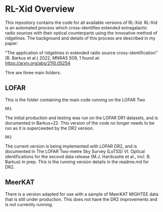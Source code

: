 # RL-Xid Overview

This repository contains the code for all available versions of RL-Xid.
RL-Xid is an automated process which cross-identifies extended extragalactic 
radio sources with their optical counterparts using the innovative method of 
ridgelines.  The background and details of this process are described in my 
paper:

"The application of ridgelines in extended radio source cross-identification" 
(B. Barkus et al.) 2022, MNRAS 509, 1 found at: https://arxiv.org/abs/2110.05254

Thre are three main folders:

LOFAR
-----
This is the folder containing the main code running on the LOFAR Two

	DR1
The initial production and testing was run on the LOFAR DR1 datasets, and is 
documented in Barkus+22. This version of the code no longer needs to be run as it
is superceeded by the DR2 version.

	DR2
The current version is being implemented with LOFAR DR2, and is documented in
The LOFAR Two-metre Sky Survey (LoTSS) VI. Optical identifications for the 
second data release (M.J. Hardcastle et al., incl. B. Barkus) in prep. This is the
running version details in the readme.md for DR2.

MeerKAT
-------
There is a version adapted for use with a sample of MeerKAT MIGHTEE data that
is still under production. This does not have the DR2 improvements and is not currently
running.



